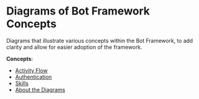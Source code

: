 # Diagrams of Bot Framework Concepts
Diagrams that illustrate various concepts within the Bot Framework, to add clarity and allow for easier adoption of the framework.

**Concepts**:
- [Activity Flow](./ActivityFlow/README.md)
- [Authentication](./Authentication/README.md)
- [Skills](./Skills/README.md)
- [About the Diagrams](./About/README.md)